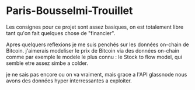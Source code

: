 # Paris-Bousselmi-Trouillet

Les consignes pour ce projet sont assez basiques, on est totalement libre tant qu'on fait quelques chose de "financier". 

Apres quelquers reflexions je me suis penchés sur les données on-chain de Bitcoin. 
j'aimerais modeliser le prix de Bitcoin via des données on-chain comme par exemple le modele le plus connu : le Stock to flow model, qui semble etre assez simbe a colder. 

je ne sais pas encore ou on va vraiment, mais grace a l'API glassnode nous avons des données hyper interressantes a exploiter. 


